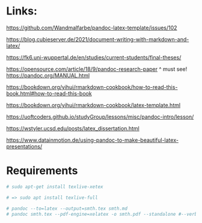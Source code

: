 # Links: 

https://github.com/Wandmalfarbe/pandoc-latex-template/issues/102

https://blog.cubieserver.de/2021/document-writing-with-markdown-and-latex/

https://fk6.uni-wuppertal.de/en/studies/current-students/final-theses/

https://opensource.com/article/18/9/pandoc-research-paper
^ must see!
https://pandoc.org/MANUAL.html

https://bookdown.org/yihui/rmarkdown-cookbook/how-to-read-this-book.html#how-to-read-this-book

https://bookdown.org/yihui/rmarkdown-cookbook/latex-template.html

https://uoftcoders.github.io/studyGroup/lessons/misc/pandoc-intro/lesson/

https://wstyler.ucsd.edu/posts/latex_dissertation.html

https://www.datainmotion.de/using-pandoc-to-make-beautiful-latex-presentations/

# Requirements 
```bash
# sudo apt-get install texlive-xetex

# => sudo apt install texlive-full

# pandoc --to=latex --output=smth.tex smth.md
# pandoc smth.tex --pdf-engine=xelatex -o smth.pdf --standalone #--verbose

```
